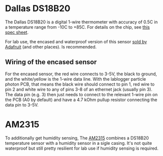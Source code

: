 # Dallas DS18B20

The Dallas DS18B20 is a digital 1-wire thermometer with accuracy of 0.5C in a temperature range from -10C to +85C. For details on the chip, see [this spec sheet](https://cdn-shop.adafruit.com/datasheets/DS18B20.pdf).

For lab use, the encased and waterproof version of this sensor [sold by Adafruit](https://www.adafruit.com/product/381) (and other places). Is recommended.

## Wiring of the encased sensor

For the encased sensor, the red wire connects to 3-5V, the black to ground, and the white/yellow is the 1-wire data line. With the lablogger particle photon PCB, that means the black wire should connect to pin 1, red wire to pin 2 and white wire to any of pins 3-8 of an ethernet jack (usually pin 3). The data pin (e.g. 3) then just needs to connect to the relevant 1-wire pin on the PCB (A0 by default) and have a 4.7 kOhm pullup resistor connecting the data pin to 3-5V.

# AM2315

To additionally get humidity sensing, The [AM2315](https://www.adafruit.com/product/1293) combines a DS18B20 temperature sensor with a humidity sensor in a sigle casing. It's not quite waterproof but still pretty resilient for lab use if humidity sensing is required.